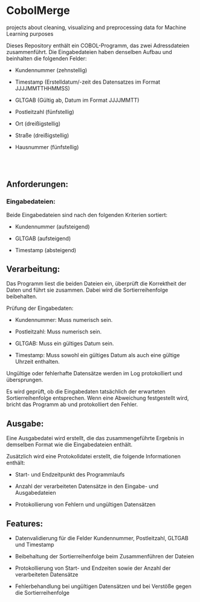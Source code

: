 # CobolMerge
projects about cleaning, visualizing and preprocessing data for Machine Learning purposes

Dieses Repository enthält ein COBOL-Programm, das zwei Adressdateien zusammenführt. Die Eingabedateien haben denselben Aufbau und beinhalten die folgenden Felder:

* Kundennummer (zehnstellig)

* Timestamp (Erstelldatum/-zeit des Datensatzes im Format JJJJMMTTHHMMSS)

* GLTGAB (Gültig ab, Datum im Format JJJJMMTT)

* Postleitzahl (fünfstellig)

* Ort (dreißigstellig)

* Straße (dreißigstellig)

* Hausnummer (fünfstellig)

<br> </br>

## Anforderungen:

### Eingabedateien:

Beide Eingabedateien sind nach den folgenden Kriterien sortiert:

* Kundennummer (aufsteigend)

* GLTGAB (aufsteigend)

* Timestamp (absteigend)

## Verarbeitung:

Das Programm liest die beiden Dateien ein, überprüft die Korrektheit der Daten und führt sie zusammen. Dabei wird die Sortierreihenfolge beibehalten.

Prüfung der Eingabedaten:

* Kundennummer: Muss numerisch sein.

* Postleitzahl: Muss numerisch sein.

* GLTGAB: Muss ein gültiges Datum sein.

* Timestamp: Muss sowohl ein gültiges Datum als auch eine gültige Uhrzeit enthalten.

Ungültige oder fehlerhafte Datensätze werden im Log protokolliert und übersprungen.

Es wird geprüft, ob die Eingabedaten tatsächlich der erwarteten Sortierreihenfolge entsprechen. Wenn eine Abweichung festgestellt wird, bricht das Programm ab und protokolliert den Fehler.

## Ausgabe:

Eine Ausgabedatei wird erstellt, die das zusammengeführte Ergebnis in demselben Format wie die Eingabedateien enthält.

Zusätzlich wird eine Protokolldatei erstellt, die folgende Informationen enthält:

* Start- und Endzeitpunkt des Programmlaufs

* Anzahl der verarbeiteten Datensätze in den Eingabe- und Ausgabedateien

* Protokollierung von Fehlern und ungültigen Datensätzen

## Features:

* Datenvalidierung für die Felder Kundennummer, Postleitzahl, GLTGAB und Timestamp

* Beibehaltung der Sortierreihenfolge beim Zusammenführen der Dateien

* Protokollierung von Start- und Endzeiten sowie der Anzahl der verarbeiteten Datensätze

* Fehlerbehandlung bei ungültigen Datensätzen und bei Verstöße gegen die Sortierreihenfolge
